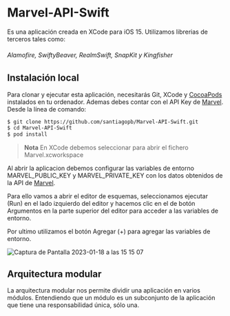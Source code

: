 # Marvel-API-Swift
Es una aplicación creada en XCode para iOS 15. Utilizamos librerias de terceros tales como:
###### Alamofire, SwiftyBeaver, RealmSwift, SnapKit y Kingfisher

## Instalación local
Para clonar y ejecutar esta aplicación, necesitarás Git, XCode y [CocoaPods](https://cocoapods.org/) instalados en tu ordenador. Ademas debes contar con el API Key de [Marvel](https://developer.marvel.com/docs). Desde la línea de comando:

```bash
$ git clone https://github.com/santiagopb/Marvel-API-Swift.git
$ cd Marvel-API-Swift
$ pod install
```

> **Nota**
> En XCode debemos seleccionar  para abrir el fichero Marvel.xcworkspace

Al abrir la aplicacion debemos configurar las variables de entorno MARVEL_PUBLIC_KEY y MARVEL_PRIVATE_KEY con los datos obtenidos de la API de [Marvel](https://developer.marvel.com/docs).

Para ello vamos a abrir el editor de esquemas, seleccionamos ejecutar (Run) en el lado izquierdo del editor y hacemos clic en el de botón Argumentos en la parte superior del editor para acceder a las variables de entorno. 

Por ultimo utilizamos el botón Agregar (+) para agregar las variables de entorno.

![Captura de Pantalla 2023-01-18 a las 15 15 07](https://user-images.githubusercontent.com/14046000/213197553-535de18a-32c3-4453-97ec-2a0acebba7bf.png)


## Arquitectura modular
La arquitectura modular nos permite dividir una aplicación en varios módulos. Entendiendo que un módulo es un subconjunto de la aplicación que tiene una responsabilidad única, sólo una.
